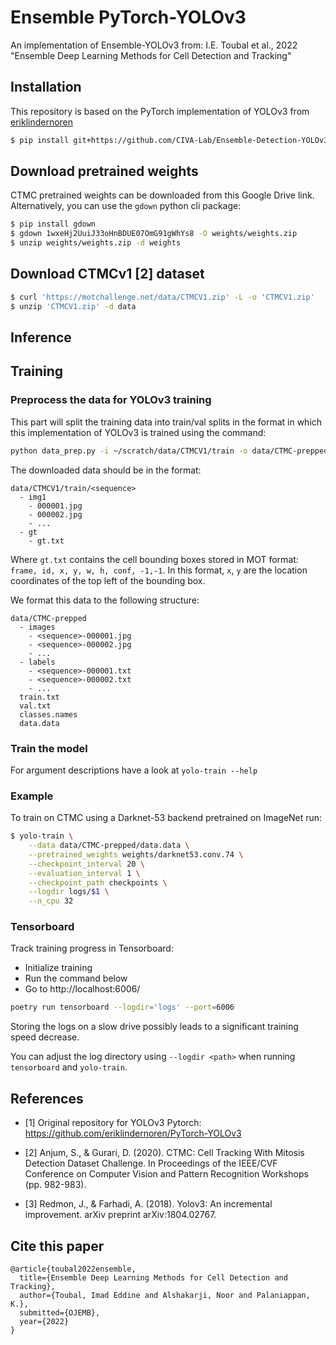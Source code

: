 # Ensemble PyTorch-YOLOv3
An implementation of Ensemble-YOLOv3 from: I.E. Toubal et al., 2022 "Ensemble 
Deep Learning Methods for Cell Detection and Tracking"

## Installation

This repository is based on the PyTorch implementation of YOLOv3 from
[eriklindernoren](https://github.com/eriklindernoren)
```bash
$ pip install git+https://github.com/CIVA-Lab/Ensemble-Detection-YOLOv3.git
```
## Download pretrained weights

CTMC pretrained weights can be downloaded from this Google Drive link. 
Alternatively, you can use the `gdown` python cli package:
```bash
$ pip install gdown
$ gdown 1wxeHj2UuiJ33oHnBDUE07OmG91gWhYs8 -O weights/weights.zip
$ unzip weights/weights.zip -d weights
```

## Download CTMCv1 [2] dataset
```bash
$ curl 'https://motchallenge.net/data/CTMCV1.zip' -L -o 'CTMCV1.zip'
$ unzip 'CTMCV1.zip' -d data
```

## Inference

## Training
### Preprocess the data for YOLOv3 training
This part will split the training data into train/val splits in the format in
which this implementation of YOLOv3 is trained using the command:
```bash
python data_prep.py -i ~/scratch/data/CTMCV1/train -o data/CTMC-prepped 
```
The downloaded data should be in the format:
```
data/CTMCV1/train/<sequence>
  - img1
    - 000001.jpg
    - 000002.jpg
    - ...
  - gt
    - gt.txt
```
Where `gt.txt` contains the cell bounding boxes stored in MOT format: `frame, id, x, y, w, h, conf, -1,-1`. In this format, `x`, `y` are the location coordinates of the top left of the bounding box.

We format this data to the following structure:
```
data/CTMC-prepped
  - images
    - <sequence>-000001.jpg
    - <sequence>-000002.jpg
    - ...
  - labels
    - <sequence>-000001.txt
    - <sequence>-000002.txt
    - ...
  train.txt
  val.txt
  classes.names
  data.data
```
### Train the model

For argument descriptions have a look at `yolo-train --help`

### Example 
To train on CTMC using a Darknet-53 backend pretrained on ImageNet run:

```bash
$ yolo-train \
    --data data/CTMC-prepped/data.data \
    --pretrained_weights weights/darknet53.conv.74 \
    --checkpoint_interval 20 \
    --evaluation_interval 1 \
    --checkpoint_path checkpoints \
    --logdir logs/$1 \
    --n_cpu 32
```

### Tensorboard
Track training progress in Tensorboard:
* Initialize training
* Run the command below
* Go to http://localhost:6006/

```bash
poetry run tensorboard --logdir='logs' --port=6006
```

Storing the logs on a slow drive possibly leads to a significant training speed
decrease.

You can adjust the log directory using `--logdir <path>` when running
`tensorboard` and `yolo-train`.

## References

- [1] Original repository for YOLOv3 Pytorch:
  https://github.com/eriklindernoren/PyTorch-YOLOv3

- [2] Anjum, S., & Gurari, D. (2020). CTMC: Cell Tracking With Mitosis Detection 
    Dataset Challenge. In Proceedings of the IEEE/CVF Conference on Computer 
    Vision and Pattern Recognition Workshops (pp. 982-983).

- [3] Redmon, J., & Farhadi, A. (2018). Yolov3: An incremental improvement. arXiv 
    preprint arXiv:1804.02767.

## Cite this paper
```
@article{toubal2022ensemble,
  title={Ensemble Deep Learning Methods for Cell Detection and Tracking},
  author={Toubal, Imad Eddine and Alshakarji, Noor and Palaniappan, K.},
  submitted={OJEMB},
  year={2022}
}
```